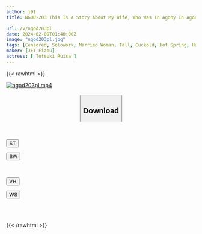 ```yaml
---
author: j91
title: NGOD-203 This Is A Story About My Wife, Who Was In Agony In Agony During A Business Trip With Her Husband's Boss, Who Is A Power Harasser And Is Physiologically Incapable Of Doing So, And Was Pounded With A Huge Cock, But Despite Putting Up A Good Fight, By The Next Morning She Was In A State Of Pleasure.Miyako Moon Ruisa

url: /v/ngod203pl
date: 2024-02-09T01:40:00Z
image: "ngod203pl.jpg"
tags: [Censored, Solowork, Married Woman, Tall, Cuckold, Hot Spring, Huge Cock	]
maker: [JET Eizou]
actress: [ Totsuki Ruisa ]
---
```



{{< rawhtml >}}

<div class="video" data-videoid="qMRyV4kbLYTzJBv">
    <a href="javascript:;">
        <img src="/v/ngod203pl/ngod203pl.jpg" width="WIDTH" height="HEIGHT" alt="ngod203pl.mp4" loading="lazy">
    </a>
</div>

<script type="text/javascript" src="https://j91.asia/asset/on-demand-st.js"></script>

<br>
  <link rel="stylesheet" href="https://j91.asia/asset/bs5.css">
  
  <center>
  <button class="btn btn-primary" type="button" data-bs-toggle="collapse" data-bs-target=".multi-collapse" aria-expanded="false" aria-controls="multiCollapseExample1 multiCollapseExample2"><h2>Download</h2></button></center>
</p>
<div class="row">
  <div class="col">
    <div class="collapse multi-collapse" id="multiCollapseExample1">
      <div class="card card-body">
	      	      <br>
<div class="buttons">  
<p><a href="https://streamtape.to/v/qMRyV4kbLYTzJBv" target="_blank"><button class="btn-hover color-3"><i class="fa fa-download"></i> ST</button></a></p>
<p><a href="https://flaswish.com/s9spcsdldjbe" target="_blank"><button class="btn-hover color-2"><i class="fa fa-download"></i> SW</button></a></p></div>
    </div>
  </div>
</div>
  <div class="col">
    <div class="collapse multi-collapse" id="multiCollapseExample2">
      <div class="card card-body">
	      <br>
<div class="buttons">
<p><a href="javascript:;" target="_blank"><button class="btn-hover color-9"><i class="fa fa-download"></i> VH</button></a></p>
<p><a href="javascript:;" target="_blank"><button class="btn-hover color-8"><i class="fa fa-download"></i> WS</button></a></p></div>
<br><br>
      </div>
    </div>
  </div>
</div>

{{< /rawhtml >}}